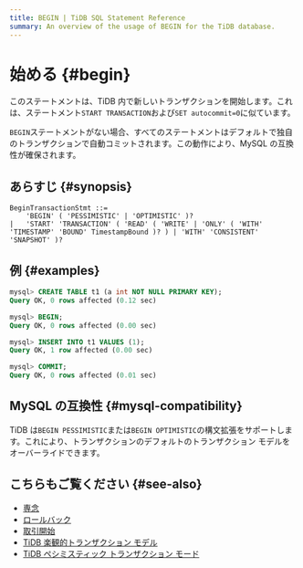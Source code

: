 ```yaml
---
title: BEGIN | TiDB SQL Statement Reference
summary: An overview of the usage of BEGIN for the TiDB database.
---
```


# 始める {#begin}

このステートメントは、TiDB 内で新しいトランザクションを開始します。これは、ステートメント`START TRANSACTION`および`SET autocommit=0`に似ています。

`BEGIN`ステートメントがない場合、すべてのステートメントはデフォルトで独自のトランザクションで自動コミットされます。この動作により、MySQL の互換性が確保されます。

## あらすじ {#synopsis}

```ebnf+diagram
BeginTransactionStmt ::=
    'BEGIN' ( 'PESSIMISTIC' | 'OPTIMISTIC' )?
|   'START' 'TRANSACTION' ( 'READ' ( 'WRITE' | 'ONLY' ( 'WITH' 'TIMESTAMP' 'BOUND' TimestampBound )? ) | 'WITH' 'CONSISTENT' 'SNAPSHOT' )?
```

## 例 {#examples}

```sql
mysql> CREATE TABLE t1 (a int NOT NULL PRIMARY KEY);
Query OK, 0 rows affected (0.12 sec)

mysql> BEGIN;
Query OK, 0 rows affected (0.00 sec)

mysql> INSERT INTO t1 VALUES (1);
Query OK, 1 row affected (0.00 sec)

mysql> COMMIT;
Query OK, 0 rows affected (0.01 sec)
```

## MySQL の互換性 {#mysql-compatibility}

TiDB は`BEGIN PESSIMISTIC`または`BEGIN OPTIMISTIC`の構文拡張をサポートします。これにより、トランザクションのデフォルトのトランザクション モデルをオーバーライドできます。

## こちらもご覧ください {#see-also}

-   [専念](/sql-statements/sql-statement-commit.md)
-   [ロールバック](/sql-statements/sql-statement-rollback.md)
-   [取引開始](/sql-statements/sql-statement-start-transaction.md)
-   [TiDB 楽観的トランザクション モデル](/optimistic-transaction.md)
-   [TiDB ペシミスティック トランザクション モード](/pessimistic-transaction.md)
